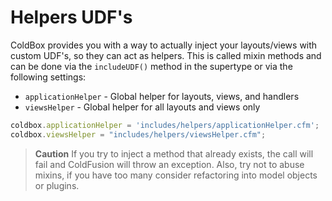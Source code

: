 # Helpers UDF's

ColdBox provides you with a way to actually inject your layouts/views with custom UDF's, so they can act as helpers. This is called mixin methods and can be done via the `includeUDF()` method in the supertype or via the following settings:

* `applicationHelper` - Global helper for layouts, views, and handlers
* `viewsHelper` - Global helper for all layouts and views only

```js
coldbox.applicationHelper = 'includes/helpers/applicationHelper.cfm';
coldbox.viewsHelper = "includes/helpers/viewsHelper.cfm";
```

> **Caution** If you try to inject a method that already exists, the call will fail and ColdFusion will throw an exception. Also, try not to abuse mixins, if you have too many consider refactoring into model objects or plugins. 


